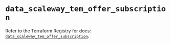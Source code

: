# `data_scaleway_tem_offer_subscription`

Refer to the Terraform Registry for docs: [`data_scaleway_tem_offer_subscription`](https://registry.terraform.io/providers/scaleway/scaleway/2.59.0/docs/data-sources/tem_offer_subscription).
